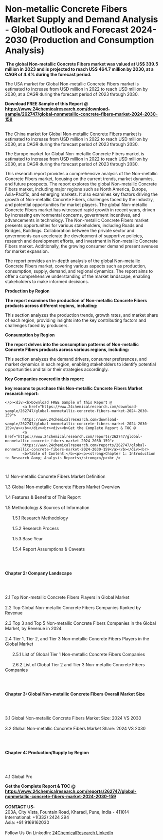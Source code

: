 <h1>Non-metallic Concrete Fibers Market Supply and Demand Analysis - Global Outlook and Forecast 2024-2030 (Production and Consumption Analysis)</h1><p><strong> The global Non-metallic Concrete Fibers market was valued at US$ 339.5 million in 2023 and is projected to reach US$ 464.7 million by 2030, at a CAGR of 4.4% during the forecast period.</strong></p><p>
</p><p>The USA market for Global Non-metallic Concrete Fibers market is estimated to increase from USD million in 2022 to reach USD million by 2030, at a CAGR during the forecast period of 2023 through 2030.</p><div><b>Download FREE Sample of this Report @ 
            <a href="https://www.24chemicalresearch.com/download-sample/262747/global-nonmetallic-concrete-fibers-market-2024-2030-159">
            https://www.24chemicalresearch.com/download-sample/262747/global-nonmetallic-concrete-fibers-market-2024-2030-159</a></b></div><br><p>
</p><p>The China market for Global Non-metallic Concrete Fibers market is estimated to increase from USD million in 2022 to reach USD million by 2030, at a CAGR during the forecast period of 2023 through 2030.</p><p>
</p><p>The Europe market for Global Non-metallic Concrete Fibers market is estimated to increase from USD million in 2022 to reach USD million by 2030, at a CAGR during the forecast period of 2023 through 2030.</p><p>
</p><p>This research report provides a comprehensive analysis of the Non-metallic Concrete Fibers market, focusing on the current trends, market dynamics, and future prospects. The report explores the global Non-metallic Concrete Fibers market, including major regions such as North America, Europe, Asia-Pacific, and emerging markets. It also examines key factors driving the growth of Non-metallic Concrete Fibers, challenges faced by the industry, and potential opportunities for market players. The global Non-metallic Concrete Fibers market has witnessed rapid growth in recent years, driven by increasing environmental concerns, government incentives, and advancements in technology. The Non-metallic Concrete Fibers market presents opportunities for various stakeholders, including Roads and Bridges, Buildings. Collaboration between the private sector and governments can accelerate the development of supportive policies, research and development efforts, and investment in Non-metallic Concrete Fibers market. Additionally, the growing consumer demand present avenues for market expansion.</p><p>
</p><p>The report provides an in-depth analysis of the global Non-metallic Concrete Fibers market, covering various aspects such as production, consumption, supply, demand, and regional dynamics. The report aims to offer a comprehensive understanding of the market landscape, enabling stakeholders to make informed decisions.</p><p>
</p><p><strong>Production by Region</strong></p><p>
</p><p><strong>The report examines the production of Non-metallic Concrete Fibers products across different regions, including:</strong></p><p>
</p><p>
</p><p>This section analyzes the production trends, growth rates, and market share of each region, providing insights into the key contributing factors and challenges faced by producers.</p><p>
</p><p><strong>Consumption by Region</strong></p><p>
</p><p><strong>The report delves into the consumption patterns of Non-metallic Concrete Fibers products across various regions, including:</strong></p><p>
</p><p>
</p><p>This section analyzes the demand drivers, consumer preferences, and market dynamics in each region, enabling stakeholders to identify potential opportunities and tailor their strategies accordingly.</p><p>
<strong>Key Companies covered in this report:</strong></p><p>
</p><p>
</p><p><strong>key reasons to purchase this Non-metallic Concrete Fibers Market research report:</strong></p><p>

	</p><div><b>Download FREE Sample of this Report @ 
            <a href="https://www.24chemicalresearch.com/download-sample/262747/global-nonmetallic-concrete-fibers-market-2024-2030-159">
            https://www.24chemicalresearch.com/download-sample/262747/global-nonmetallic-concrete-fibers-market-2024-2030-159</a></b></div><br><div><b>Get the Complete Report & TOC @ 
            <a href="https://www.24chemicalresearch.com/reports/262747/global-nonmetallic-concrete-fibers-market-2024-2030-159">
            https://www.24chemicalresearch.com/reports/262747/global-nonmetallic-concrete-fibers-market-2024-2030-159</a></b></div><br>
            <b>Table of Content:</b><p><p><strong>Chapter 1: Introduction to Research &amp; Analysis Reports</strong></p><br />
<br />
<p>1.1 Non-metallic Concrete Fibers Market Definition<br /><br />
1.3 Global Non-metallic Concrete Fibers Market Overview<br /><br />
1.4 Features &amp; Benefits of This Report<br /><br />
1.5 Methodology &amp; Sources of Information<br /><br />
&nbsp;&nbsp;&nbsp;&nbsp;&nbsp; 1.5.1 Research Methodology<br /><br />
&nbsp;&nbsp;&nbsp;&nbsp;&nbsp; 1.5.2 Research Process<br /><br />
&nbsp;&nbsp;&nbsp;&nbsp;&nbsp; 1.5.3 Base Year<br /><br />
&nbsp;&nbsp;&nbsp;&nbsp;&nbsp; 1.5.4 Report Assumptions &amp; Caveats</p><br />
<br />
<p><strong>Chapter 2: Company Landscape</strong></p><br />
<br />
<p>2.1 Top Non-metallic Concrete Fibers Players in Global Market<br /><br />
2.2 Top Global Non-metallic Concrete Fibers Companies Ranked by Revenue<br /><br />
2.3 Top 3 and Top 5 Non-metallic Concrete Fibers Companies in the Global Market, by Revenue in 2024<br /><br />
2.4 Tier 1, Tier 2, and Tier 3 Non-metallic Concrete Fibers Players in the Global Market<br /><br />
&nbsp;&nbsp;&nbsp;&nbsp;&nbsp; 2.5.1 List of Global Tier 1 Non-metallic Concrete Fibers Companies<br /><br />
&nbsp;&nbsp;&nbsp;&nbsp;&nbsp; 2.6.2 List of Global Tier 2 and Tier 3 Non-metallic Concrete Fibers Companies</p><br />
<br />
<p><strong>Chapter 3: Global Non-metallic Concrete Fibers Overall Market Size</strong></p><br />
<br />
<p>3.1 Global Non-metallic Concrete Fibers Market Size: 2024 VS 2030<br /><br />
3.2 Global Non-metallic Concrete Fibers Market Share: 2024 VS 2030</p><br />
<br />
<p><strong>Chapter 4: Production/Supply by Region</strong></p><br />
<br />
<p>4.1 Global Pro</p><div><b>Get the Complete Report & TOC @ 
            <a href="https://www.24chemicalresearch.com/reports/262747/global-nonmetallic-concrete-fibers-market-2024-2030-159">
            https://www.24chemicalresearch.com/reports/262747/global-nonmetallic-concrete-fibers-market-2024-2030-159</a></b></div><br><b>CONTACT US:</b><br>
            203A, City Vista, Fountain Road, Kharadi, Pune, India - 411014<br>
            International: +1(332) 2424 294<br>
            Asia: +91 9169162030 <br><br>
            Follow Us On LinkedIn: <a href="https://www.linkedin.com/company/24chemicalresearch/">24ChemicalResearch LinkedIn</a>